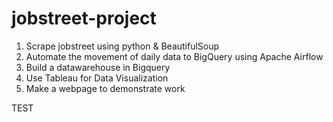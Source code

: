 # jobstreet-project

1. Scrape jobstreet using python & BeautifulSoup
2. Automate the movement of daily data to BigQuery using Apache Airflow 
3. Build a datawarehouse in Bigquery
4. Use Tableau for Data Visualization
5. Make a webpage to demonstrate work

TEST